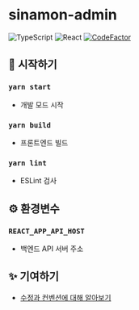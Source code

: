 # sinamon-admin

![TypeScript](https://img.shields.io/badge/typescript%20-%23007ACC.svg?logo=typescript&logoColor=white)
![React](https://img.shields.io/badge/react%20-%2320232a.svg?logo=react&logoColor=%2361DAFB)
[![CodeFactor](https://www.codefactor.io/repository/github/swjb-sinamon/sinamon-admin/badge)](https://www.codefactor.io/repository/github/swjb-sinamon/sinamon-admin)

## 🚀 시작하기

### `yarn start`

- 개발 모드 시작

### `yarn build`

- 프론트엔드 빌드

### `yarn lint`

- ESLint 검사

## ⚙ 환경변수

### `REACT_APP_API_HOST`

- 백엔드 API 서버 주소

## ✨ 기여하기

- [수정과 컨벤션에 대해 알아보기](https://www.notion.so/430ec87ea80e469a8bcbdb26142cc32c)
